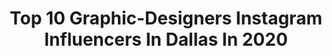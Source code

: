 ---
title: Top 10 Graphic-Designers Instagram Influencers In Dallas In 2020
description: >-
  Find top graphic-designers Instagram influencers in Dallas in 2020. Most popular hashtags: #graphicdesigner #graphicdesign #art #photoshop.
platform: Instagram
profiles:
  - username: "anabeth.jpg"
    fullname: >-
      Anabeth.jpg
    location: "United States"
    followers: 17975
    engagement: 255
    commentsToLikes: 0.073752
    avatar: "https://scontent-lhr8-1.cdninstagram.com/v/t51.2885-19/s320x320/90234668_346678039590608_70317724261154816_n.jpg?_nc_ht=scontent-lhr8-1.cdninstagram.com&_nc_ohc=gnnUa6BVKCgAX-Ehp3b&oh=57b0ac83b18ea86247aa52e467dd8a32&oe=5EBCA2B7"
    verified: false
    hashtags: "#imwithjessica, #girlssupportgirls, #happybirthday, #netflix"
  - username: "magdiellop"
    fullname: >-
      Magdiel • Artist
    location: "United States"
    followers: 86669
    engagement: 276
    commentsToLikes: 0.009129
    avatar: "https://scontent-amt2-1.cdninstagram.com/v/t51.2885-19/s150x150/32564100_1133543010131870_3010240675372335104_n.jpg?_nc_ht=scontent-amt2-1.cdninstagram.com&_nc_ohc=BhDDoIl41GUAX-Ggj9I&oh=9348492a766f7a93867900e126e527c0&oe=5EB22FE4"
    verified: false
    hashtags: "#mozzy, #visualgraphc, #adobe, #daily"
  - username: "paigeforrest"
    fullname: >-
      Paige Martindell
    location: "United States"
    followers: 10578
    engagement: 746
    commentsToLikes: 0.060795
    avatar: "https://scontent-atl3-1.cdninstagram.com/v/t51.2885-19/s320x320/70514466_451791658796913_7002353832873164800_n.jpg?_nc_ht=scontent-atl3-1.cdninstagram.com&_nc_ohc=3EJ-shzIh1kAX9wKNol&oh=3dedb59209368aa1e506fad1791112e9&oe=5EB9F31E"
    verified: false
    hashtags: "#foodisfuel, #juicelandpowered, #choosejoy, #coolcats"
  - username: "temi.coker"
    fullname: >-
      Temi Coker
    location: "United States"
    followers: 58490
    engagement: 255
    commentsToLikes: 0.025614
    avatar: "https://scontent-ams4-1.cdninstagram.com/v/t51.2885-19/s320x320/79585414_754608708366604_7561832606610751488_n.jpg?_nc_ht=scontent-ams4-1.cdninstagram.com&_nc_ohc=o7wz4bqlaO8AX8kSll-&oh=fe279d6efc5afc8086ff18a8683c2615&oe=5EB69C4C"
    verified: false
    hashtags: "#aposteraday, #shapesxportraits, #aposteraday, #temixbhm"
  - username: "redcorn"
    fullname: >-
      Ryan RedCorn
    location: "United States"
    followers: 21203
    engagement: 418
    commentsToLikes: 0.027044
    avatar: "https://scontent-lhr8-1.cdninstagram.com/v/t51.2885-19/s320x320/90962733_2611914189098118_8198843309636976640_n.jpg?_nc_ht=scontent-lhr8-1.cdninstagram.com&_nc_ohc=KQeEcMpyEY8AX9Rnz7X&oh=fe30fcfa12eac28e2b8278f2427c6343&oe=5EBBFC42"
    verified: false
    hashtags: "#auction, #graduationpictures, #sunshine, #mediumformat"
  - username: "lunarkris"
    fullname: >-
      🌙 KRIS ✨
    location: "United States"
    followers: 6773
    engagement: 632
    commentsToLikes: 0.072017
    avatar: "https://scontent-lhr8-1.cdninstagram.com/v/t51.2885-19/s320x320/91445438_648340119282126_279259911752253440_n.jpg?_nc_ht=scontent-lhr8-1.cdninstagram.com&_nc_ohc=7z37t6TTox4AX8T1CHh&oh=070631ec5e0a91fb42471fa18ce5d240&oe=5EBB4CE3"
    verified: false
    hashtags: "#dfwphotographer, #eventplanner, #laphotographer, #selfportraits"
  - username: "gillie_edits"
    fullname: >-
      GillieEdits
    location: "United States"
    followers: 14525
    engagement: 1235
    commentsToLikes: 0.011654
    avatar: "https://scontent-ams4-1.cdninstagram.com/v/t51.2885-19/s320x320/80809329_318218695781214_237756143827419136_n.jpg?_nc_ht=scontent-ams4-1.cdninstagram.com&_nc_ohc=e0wO5GA4VisAX-APLVK&oh=4028fa6c43509d6b3bbe42f055215b98&oe=5EB404BA"
    verified: false
    hashtags: "#espn, #battlehawks, #bigred, #patrickmahomes"
  - username: "drawntothegame"
    fullname: >-
      Drawn To The Game 🔥🐉 🏈⚡️
    location: "United States"
    followers: 6685
    engagement: 1674
    commentsToLikes: 0.044866
    avatar: "https://scontent-ams4-1.cdninstagram.com/v/t51.2885-19/s320x320/72219105_457754158193295_6166041606337069056_n.jpg?_nc_ht=scontent-ams4-1.cdninstagram.com&_nc_ohc=0x6QW5bZwgQAX_4FH8C&oh=46b8ecb9063089816fafc3d62fec83da&oe=5EA7244B"
    verified: false
    hashtags: "#framed8x10, #100seasons, #defensivebacks, #pitt"
  - username: "cheligfx"
    fullname: >-
      Che1ique
    location: "United States"
    followers: 5059
    engagement: 1882
    commentsToLikes: 0.059198
    avatar: "https://scontent-lhr8-1.cdninstagram.com/v/t51.2885-19/s320x320/64958956_620984918398933_120701526049030144_n.jpg?_nc_ht=scontent-lhr8-1.cdninstagram.com&_nc_ohc=A5bCSYGfOt4AX-5PKx2&oh=dc46826d23a3a52d26529ca27a46f527&oe=5EBA8CA0"
    verified: false
    hashtags: "#kentucky, #cleveland, #johnwall, #butterfly"
  - username: "anyasiberia"
    fullname: >-
      ANYA SIBERIA
    location: "United States"
    followers: 11980
    engagement: 1488
    commentsToLikes: 0.027440
    avatar: "https://scontent-lhr8-1.cdninstagram.com/v/t51.2885-19/s320x320/43778271_1072241252955475_6744693539285762048_n.jpg?_nc_ht=scontent-lhr8-1.cdninstagram.com&_nc_ohc=RsWX-cpw15sAX9_IJKB&oh=6781a06123d3ebaff70de70e1ecbd1f7&oe=5EBB6D70"
    verified: false
    hashtags: "#anyatakeone, #siberiaaboutacting"
---